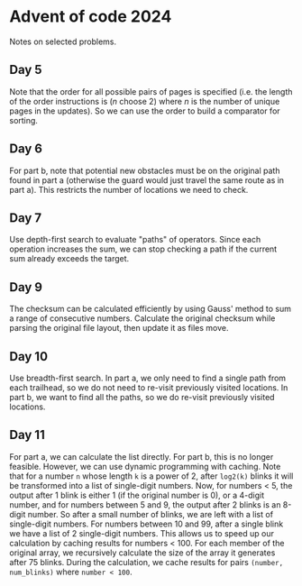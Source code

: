# Advent of code 2024

Notes on selected problems.

## Day 5

Note that the order for all possible pairs of pages is specified (i.e. the length of the order instructions 
is ($n$ choose 2) where $n$ is the number of unique pages in the updates). So we can use the order to build a comparator 
for sorting.


## Day 6

For part b, note that potential new obstacles must be on the original path found in part a (otherwise the guard would 
just travel the same route as in part a). This restricts the number of locations we need to check.

## Day 7

Use depth-first search to evaluate "paths" of operators. Since each operation increases the sum, we can stop checking 
a path if the current sum already exceeds the target.


## Day 9

The checksum can be calculated efficiently by using Gauss' method to sum a range of consecutive numbers. Calculate the
original checksum while parsing the original file layout, then update it as files move.

## Day 10

Use breadth-first search. In part a, we only need to find a single path from each trailhead, so we do not need to re-visit 
previously visited locations. In part b, we want to find all the paths, so we do re-visit previously visited locations.

## Day 11

For part a, we can calculate the list directly. For part b, this is no longer feasible. However, we can use dynamic programming
with caching. Note that for a number `n` whose length `k` is a power of 2, after  `log2(k)` blinks it will be transformed into a list of single-digit numbers.
Now, for numbers < 5, the output after 1 blink is either 1 (if the original number is 0), or a 4-digit number, 
and for numbers between 5 and 9, the output after 2 blinks is an 8-digit number. So after a small number of blinks, we are left 
with a list of single-digit numbers. For numbers between 10 and 99, after a single blink we have a list of 2 single-digit numbers. This 
allows us to speed up our calculation by caching results for numbers < 100.
For each member of the original array, we recursively calculate the size of the array it generates after 75 blinks. During the calculation, 
we cache results for pairs `(number, num_blinks)` where `number < 100`.
